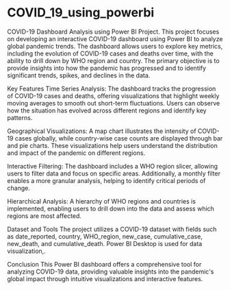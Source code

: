 # COVID_19_using_powerbi
COVID-19 Dashboard Analysis using Power BI Project. 
This project focuses on developing an interactive COVID-19 dashboard using Power BI to analyze global pandemic trends. 
The dashboard allows users to explore key metrics, including the evolution of COVID-19 cases and deaths over time, with the ability to drill down by WHO region and country. The primary objective is to provide insights into how the pandemic has progressed and to identify significant trends, spikes, and declines in the data.

Key Features
Time Series Analysis: The dashboard tracks the progression of COVID-19 cases and deaths, offering visualizations that highlight weekly moving averages to smooth out short-term fluctuations. Users can observe how the situation has evolved across different regions and identify key patterns.

Geographical Visualizations: A map chart illustrates the intensity of COVID-19 cases globally, while country-wise case counts are displayed through bar and pie charts. These visualizations help users understand the distribution and impact of the pandemic on different regions.

Interactive Filtering: The dashboard includes a WHO region slicer, allowing users to filter data and focus on specific areas. Additionally, a monthly filter enables a more granular analysis, helping to identify critical periods of change.

Hierarchical Analysis: A hierarchy of WHO regions and countries is implemented, enabling users to drill down into the data and assess which regions are most affected.

Dataset and Tools
The project utilizes a COVID-19 dataset with fields such as date_reported, country, WHO_region, new_case, cumulative_case, new_death, and cumulative_death. Power BI Desktop is used for data visualization,.

Conclusion
This Power BI dashboard offers a comprehensive tool for analyzing COVID-19 data, providing valuable insights into the pandemic's global impact through intuitive visualizations and interactive features.
